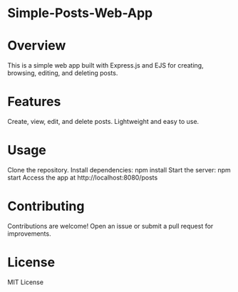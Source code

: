 # Simple-Posts-Web-App
# Overview
This is a simple web app built with Express.js and EJS for creating, browsing, editing, and deleting posts.
# Features
Create, view, edit, and delete posts.
Lightweight and easy to use.
# Usage
Clone the repository.
Install dependencies: npm install
Start the server: npm start
Access the app at http://localhost:8080/posts
# Contributing
Contributions are welcome! Open an issue or submit a pull request for improvements.
# License
MIT License
